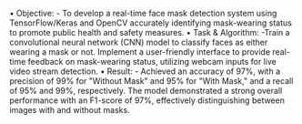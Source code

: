 •	Objective: - To develop a real-time face mask detection system using TensorFlow/Keras and OpenCV accurately identifying mask-wearing status to promote public health and safety measures.
•	Task & Algorithm: -Train a convolutional neural network (CNN) model to classify faces as either wearing a mask or not. Implement a user-friendly interface to provide real-time feedback on mask-wearing status, utilizing webcam inputs for live video stream detection. 
•	Result: - Achieved an accuracy of 97%, with a precision of 99% for "Without Mask" and 95% for "With Mask," and a recall of 95% and 99%, respectively. The model demonstrated a strong overall performance with an F1-score of 97%, effectively distinguishing between images with and without masks.
